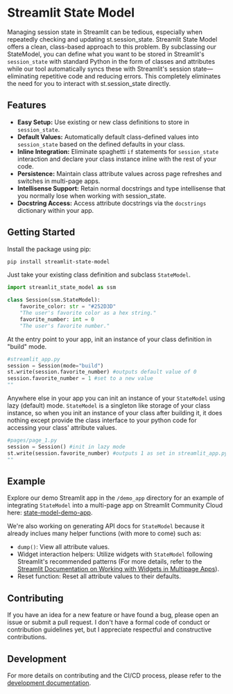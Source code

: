 # Streamlit State Model

Managing session state in Streamlit can be tedious, especially when repeatedly checking and updating st.session_state. Streamlit State Model offers a clean, class-based approach to this problem. By subclassing our StateModel, you can define what you want to be stored in Streamlit's `session_state` with standard Python in the form of classes and attributes while our tool automatically syncs these with Streamlit's session state—eliminating repetitive code and reducing errors. This completely eliminates the need for you to interact with st.session_state directly. 

## Features

- **Easy Setup:** Use existing or new class definitions to store in `session_state`.
- **Default Values:** Automatically default class-defined values into `session_state` based on the defined defaults in your class.
- **Inline Integration:** Eliminate spaghetti `if` statements for `session_state` interaction and declare your class instance inline with the rest of your code.
- **Persistence:** Maintain class attribute values across page refreshes and switches in multi-page apps.
- **Intellisense Support:** Retain normal docstrings and type intellisense that you normally lose when working with session_state.
- **Docstring Access:** Access attribute docstrings via the `docstrings` dictionary within your app.

## Getting Started

Install the package using pip:

```bash
pip install streamlit-state-model
```  
Just take your existing class definition and subclass `StateModel`. 
```python
import streamlit_state_model as ssm 

class Session(ssm.StateModel):
    favorite_color: str = "#252D3D"
    "The user's favorite color as a hex string."
    favorite_number: int = 0
    "The user's favorite number."
```
  
At the entry point to your app, init an instance of your class definition in "build" mode.
```python 
#streamlit_app.py
session = Session(mode="build")
st.write(session.favorite_number) #outputs default value of 0
session.favorite_number = 1 #set to a new value 
""
```
Anywhere else in your app you can init an instance of your `StateModel` using lazy (default) mode. `StateModel` is a singleton like storage of your class instance, so when you init an instance of your class after building it, it does nothing except provide the class interface to your python code for accessing your class' attribute values. 
```python
#pages/page_1.py
session = Session() #init in lazy mode
st.write(session.favorite_number) #outputs 1 as set in streamlit_app.py  
""
```  

## Example

Explore our demo Streamlit app in the `/demo_app` directory for an example of integrating `StateModel` into a multi-page app on Streamlit Community Cloud here: [state-model-demo-app](https://state-model-demo-app.streamlit.app/).

We're also working on generating API docs for `StateModel` because it already inclues many helper functions (with more to come) such as:
- `dump()`: View all attribute values.
- Widget interaction helpers: Utilize widgets with `StateModel` following Streamlit's recommended patterns (For more details, refer to the [Streamlit Documentation on Working with Widgets in Multipage Apps](https://docs.streamlit.io/develop/concepts/multipage-apps/widgets)).
- Reset function: Reset all attribute values to their defaults.

## Contributing

If you have an idea for a new feature or have found a bug, please open an issue or submit a pull request. I don't have a formal code of conduct or contribution guidelines yet, but I appreciate respectful and constructive contributions.

## Development

For more details on contributing and the CI/CD process, please refer to the [development documentation](docs/development.md).